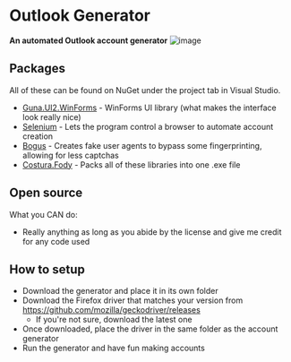 # Outlook Generator
**An automated Outlook account generator**
![image](https://media.discordapp.net/attachments/995854349488103485/996307097480331294/unknown.png)

## Packages 
All of these can be found on NuGet under the project tab in Visual Studio.
 - [Guna.UI2.WinForms](https://www.nuget.org/packages/Guna.UI2.WinForms/2.0.3.2?_src=template) - WinForms UI library (what makes the interface look really nice)
 - [Selenium](https://www.nuget.org/packages/Selenium.WebDriver/4.3.0?_src=template) - Lets the program control a browser to automate account creation
 - [Bogus](https://www.nuget.org/packages/Bogus) - Creates fake user agents to bypass some fingerprinting, allowing for less captchas
 - [Costura.Fody](https://www.nuget.org/packages/Costura.Fody/5.7.0?_src=template) - Packs all of these libraries into one .exe file

## Open source
What you CAN do:
- Really anything as long as you abide by the license and give me credit for any code used

## How to setup
- Download the generator and place it in its own folder
- Download the Firefox driver that matches your version from https://github.com/mozilla/geckodriver/releases
  - If you're not sure, download the latest one
- Once downloaded, place the driver in the same folder as the account generator
- Run the generator and have fun making accounts
